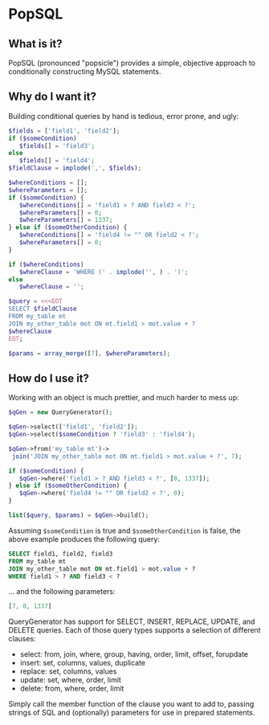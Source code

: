 # PopSQL

## What is it?

PopSQL (pronounced "popsicle") provides a simple, objective approach to
conditionally constructing MySQL statements.

## Why do I want it?

Building conditional queries by hand is tedious, error prone, and ugly:

```php
$fields = ['field1', 'field2'];
if ($someCondition)
   $fields[] = 'field3';
else
   $fields[] = 'field4';
$fieldClause = implode(',', $fields);

$whereConditions = [];
$whereParameters = [];
if ($someCondition) {
   $whereConditions[] = 'field1 > ? AND field3 < ?';
   $whereParameters[] = 0;
   $whereParameters[] = 1337;
} else if ($someOtherCondition) {
   $whereConditions[] = 'field4 != "" OR field2 < ?';
   $whereParameters[] = 0;
}

if ($whereConditions)
   $whereClause = 'WHERE (' . implode('', ) . ')';
else
   $whereClause = '';

$query = <<<EOT
SELECT $fieldClause
FROM my_table mt
JOIN my_other_table mot ON mt.field1 > mot.value + ?
$whereClause
EOT;

$params = array_merge([7], $whereParameters);
```

## How do I use it?

Working with an object is much prettier, and much harder to mess up:

```php
$qGen = new QueryGenerator();

$qGen->select(['field1', 'field2']);
$qGen->select($someCondition ? 'field3' : 'field4');

$qGen->from('my_table mt')->
 join('JOIN my_other_table mot ON mt.field1 > mot.value + ?', 7);

if ($someCondition) {
   $qGen->where('field1 > ? AND field3 < ?', [0, 1337]);
} else if ($someOtherCondition) {
   $qGen->where('field4 != "" OR field2 < ?', 0);
}

list($query, $params) = $qGen->build();

```

Assuming `$someCondition` is true and `$someOtherCondition` is false, the
above example produces the following query:

```sql
SELECT field1, field2, field3
FROM my_table mt
JOIN my_other_table mot ON mt.field1 > mot.value + ?
WHERE field1 > ? AND field3 < ?
```

... and the following parameters:

```php
[7, 0, 1337]
```

QueryGenerator has support for SELECT, INSERT, REPLACE, UPDATE, and DELETE
queries. Each of those query types supports a selection of different clauses:
 * select: from, join, where, group, having, order, limit, offset, forupdate
 * insert: set, columns, values, duplicate
 * replace: set, columns, values
 * update: set, where, order, limit
 * delete: from, where, order, limit

Simply call the member function of the clause you want to add to, passing
strings of SQL and (optionally) parameters for use in prepared statements.
